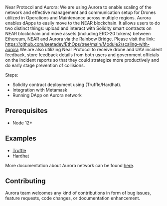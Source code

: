 Near Protocol and Aurora: We are using Aurora to enable scaling of the network and effective management and communication setup for Drones utilized in Operations and Maintenance across multiple regions. Aurora enables dApps to easily move to the NEAR blockchain. It allows users to do two distinct things: upload and interact with Solidity smart contracts on NEAR blockchain and move assets (including ERC-20 tokens) between Ethereum, NEAR and Aurora via the Rainbow Bridge. Please visit the link: https://github.com/seetadev/EthOps/tree/main/Module2/scaling-with-aurora We are also utilizing Near Protocol to receive drone and UAV incident feedback, store feedback details from both users and government officials on the incident reports so that they could strategize more productively and do early stage prevention of collisions.

Steps:

- Solidity contract deployment using (Truffle/Hardhat).
- Integration with Metamask
- Running DApp on Aurora network

## Prerequisites
- Node 12+

## Examples
- [Truffle](truffle/)
- [Hardhat](hardhat/)

More documentation about Aurora network can be found [here](https://doc.aurora.dev/develop/networks).

## Contributing
Aurora team welcomes any kind of contributions in form of bug issues, feature requests, code changes, or documentation enhancement.

